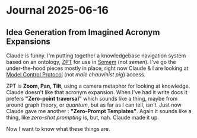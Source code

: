# Journal 2025-06-16

## Idea Generation from Imagined Acronym Expansions

Claude is funny. I'm putting together a knowledgebase navigation system based on an ontology, [ZPT](https://github.com/danja/zpt) for use in [Semem](https://github.com/danja/semem) (not *semen*).
I've go the under-the-hood pieces mostly in place, right now Claude & I are looking at [Model Control Protocol](https://modelcontextprotocol.io/introduction) (not *male chauvinist pig*) access.

ZPT is **Zoom, Pan, Tilt**, using a camera metaphor for looking at knowledge. Claude doesn't like that acronym expansion. When I've had it write docs it prefers **"Zero-point traversal"** which sounds like a thing, maybe from around graph theory, or *quantum*, but as far as I can tell, *isn't*. Just now Claude gave me another : **"Zero-Prompt Templates"**. Again it sounds like a thing, like *zero-shot prompting* is, but, nah. Claude made it up.

Now I want to know what these things are.  
